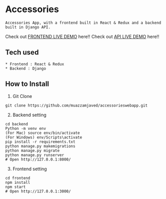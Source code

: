 # Accessories
```
Accessories App, with a frontend built in React & Redux and a backend built in Django API.
```
Check out [FRONTEND LIVE DEMO](https://frontend-acce.herokuapp.com/) here!!
Check out [API LIVE DEMO](https://backend-cool-tees.herokuapp.com/) here!!
## Tech used
```
* Frontend : React & Redux
* Backend : Django
```
## How to Install
1. Git Clone
```
git clone https://github.com/muazzamjaved/accessorieswebapp.git
```
2. Backend setting
```
cd backend
Python -m venv env
(For Mac) source env/bin/activate
(For Windows) env/Scripts\activate
pip install -r requirements.txt
python manage.py makemigrations
python manage.py migrate
python manage.py runserver
# Open http://127.0.0.1:8000/
```
3. Frontend setting
```
cd frontend
npm install
npm start
# Open http://127.0.0.1:3000/
```
